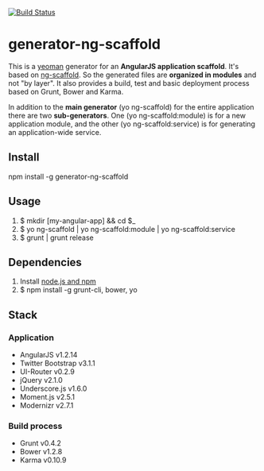 [![Build Status](https://travis-ci.org/nosch/generator-ng-scaffold.png?branch=master)](https://travis-ci.org/nosch/generator-ng-scaffold)

# generator-ng-scaffold

This is a [yeoman](http://yeoman.io) generator for an **AngularJS application scaffold**. It's based on [ng-scaffold](http://github.com/nosch/ng-scaffold). So the generated files are **organized in modules** and not "by layer". It also provides a build, test and basic deployment process based on Grunt, Bower and Karma.

In addition to the **main generator** (yo ng-scaffold) for the entire application there are two **sub-generators**. One (yo ng-scaffold:module) is for a new application module, and the other (yo ng-scaffold:service) is for generating an application-wide service.

## Install

npm install -g generator-ng-scaffold

## Usage

1. $ mkdir [my-angular-app] && cd $_
2. $ yo ng-scaffold | yo ng-scaffold:module | yo ng-scaffold:service
3. $ grunt | grunt release

## Dependencies

1. Install [node.js and npm](http://nodejs.org/download/ "Download node.js")
2. $ npm install -g grunt-cli, bower, yo

## Stack
### Application

- AngularJS v1.2.14
- Twitter Bootstrap v3.1.1
- UI-Router v0.2.9
- jQuery v2.1.0
- Underscore.js v1.6.0
- Moment.js v2.5.1
- Modernizr v2.7.1

### Build process

- Grunt v0.4.2
- Bower v1.2.8
- Karma v0.10.9

